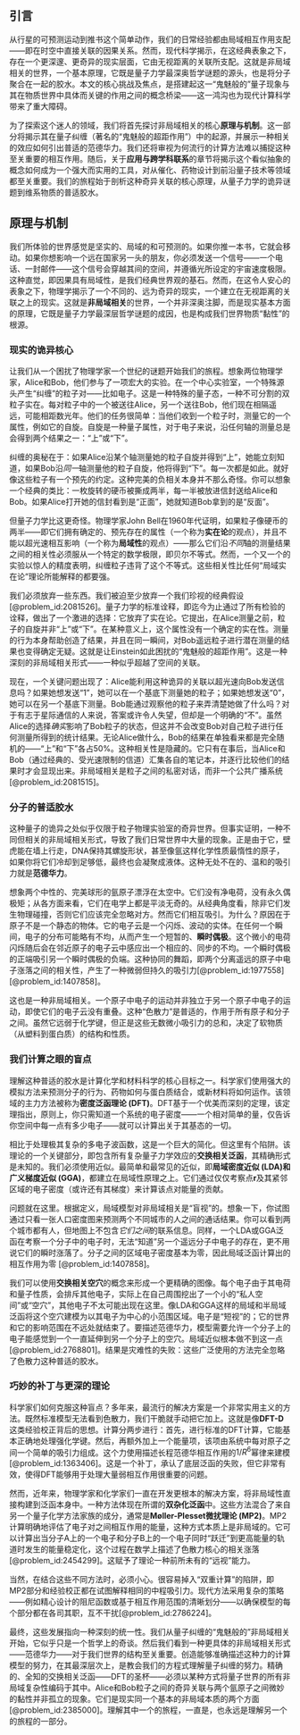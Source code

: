 ## 引言
从行星的可预测运动到推书这个简单动作，我们的日常经验都由局域相互作用支配——即在时空中直接关联的因果关系。然而，现代科学揭示，在这经典表象之下，存在一个更深邃、更奇异的现实层面，它由无视距离的关联所支配。这就是非局域相关的世界，一个基本原理，它既是量子力学最深奥哲学谜题的源头，也是将分子聚合在一起的胶水。本文的核心挑战及焦点，是搭建起这一“鬼魅般的”量子现象与其在物质世界中具体而关键的作用之间的概念桥梁——这一鸿沟也为现代计算科学带来了重大障碍。

为了探索这个迷人的领域，我们将首先探讨非局域相关的核心**原理与机制**。这一部分将揭示其在量子纠缠（著名的“鬼魅般的超距作用”）中的起源，并展示一种相关的效应如何引出普适的范德华力。我们还将审视为何流行的计算方法难以捕捉这种至关重要的相互作用。随后，关于**应用与跨学科联系**的章节将揭示这个看似抽象的概念如何成为一个强大而实用的工具，对从催化、药物设计到前沿量子技术等领域都至关重要。我们的旅程始于剖析这种奇异关联的核心原理，从量子力学的诡异谜题到维系物质的普适胶水。

## 原理与机制

我们所体验的世界感觉是坚实的、局域的和可预测的。如果你推一本书，它就会移动。如果你想影响一个远在国家另一头的朋友，你必须发送一个信号——一个电话、一封邮件——这个信号会穿越其间的空间，并遵循光所设定的宇宙速度极限。这种直觉，即因果具有局域性，是我们经典世界观的基石。然而，在这令人安心的表象之下，物理学揭示了一个不同的、远为奇异的现实，一个建立在无视距离的关联之上的现实。这就是**非局域相关**的世界，一个并非深奥注脚，而是现实基本方面的原理，它既是量子力学最深层哲学谜题的成因，也是构成我们世界物质“黏性”的根源。

### 现实的诡异核心

让我们从一个困扰了物理学家一个世纪的谜题开始我们的旅程。想象两位物理学家，Alice和Bob，他们参与了一项宏大的实验。在一个中心实验室，一个特殊源头产生“纠缠”的粒子对——比如电子。这是一种特殊的量子态，一种不可分割的双粒子实在。每对粒子中的一个被送往Alice，另一个送往Bob，他们现在相隔遥远，可能相距数光年。他们的任务很简单：当他们收到一个粒子时，测量它的一个属性，例如它的自旋。自旋是一种量子属性，对于电子来说，沿任何轴的测量总是会得到两个结果之一：“上”或“下”。

纠缠的奥秘在于：如果Alice沿某个轴测量她的粒子自旋并得到“上”，她能立刻知道，如果Bob沿*同一*轴测量他的粒子自旋，他将得到“下”。每一次都是如此。就好像这些粒子有一个预先的约定。这种完美的负相关本身并不那么奇怪。你可以想象一个经典的类比：一枚旋转的硬币被撕成两半，每一半被放进信封送给Alice和Bob。如果Alice打开她的信封看到是“正面”，她就知道Bob拿到的是“反面”。

但量子力学比这更奇怪。物理学家John Bell在1960年代证明，如果粒子像硬币的两半——即它们拥有确定的、预先存在的属性（一个称为**实在论**的观点），并且不能以超光速相互影响（一个称为**局域性**的观点）——那么它们沿*不同*轴的测量结果之间的相关性必须服从一个特定的数学极限，即贝尔不等式。然而，一个又一个的实验以惊人的精度表明，纠缠粒子违背了这个不等式。这些相关性比任何“局域实在论”理论所能解释的都要强。

我们必须放弃一些东西。我们被迫至少放弃一个我们珍视的经典假设[@problem_id:2081526]。量子力学的标准诠释，即迄今为止通过了所有检验的诠释，做出了一个激进的选择：它放弃了实在论。它提出，在Alice测量之前，粒子的自旋并非“上”或“下”。在某种意义上，这个属性没有一个确定的实在性。测量的行为本身帮助创造了结果，并且在同一瞬间，对Bob遥远粒子进行潜在测量的结果也变得确定无疑。这就是让Einstein如此困扰的“鬼魅般的超距作用”。这是一种深刻的非局域相关形式——一种似乎超越了空间的关联。

现在，一个关键问题出现了：Alice能利用这种诡异的关联以超光速向Bob发送信息吗？如果她想发送“1”，她可以在一个基底下测量她的粒子；如果她想发送“0”，她可以在另一个基底下测量。Bob能通过观察他的粒子来弄清楚她做了什么吗？对于有志于星际通信的人来说，答案或许令人失望，但却是一个明确的“不”。虽然Alice的选择*确实*影响了Bob粒子的状态，但这并不会改变Bob对自己粒子进行任何测量所得到的统计结果。无论Alice做什么，Bob的结果在单独看来都是完全随机的——“上”和“下”各占50%。这种相关性是隐藏的。它只有在事后，当Alice和Bob（通过经典的、受光速限制的信道）汇集各自的笔记本，并逐行比较他们的结果时才会显现出来。非局域相关是粒子之间的私密对话，而非一个公共广播系统 [@problem_id:2081515]。

### 分子的普适胶水

这种量子的诡异之处似乎仅限于粒子物理实验室的奇异世界。但事实证明，一种不同但相关的非局域相关形式，导致了我们日常世界中大量的现象。正是由于它，壁虎能在墙上行走，DNA保持其螺旋形状，甚至像氩这样化学性质最惰性的原子，如果你将它们冷却到足够低，最终也会凝聚成液体。这种无处不在的、温和的吸引力就是**范德华力**。

想象两个中性的、完美球形的氩原子漂浮在太空中。它们没有净电荷，没有永久偶极矩；从各方面来看，它们在电学上都是平淡无奇的。从经典角度看，除非它们发生物理碰撞，否则它们应该完全忽略对方。然而它们相互吸引。为什么？原因在于原子不是一个静态的物体。它的电子云是一个闪烁、波动的实体。在任何一个瞬间，电子的分布可能略有不均，从而产生一个短暂的、**瞬时偶极**。这个微小的电荷闪烁随后会在邻近原子的电子云中感应出一个相应的、同步的不均。一个瞬时偶极的正端吸引另一个瞬时偶极的负端。这种协同的舞蹈，即两个分离遥远的原子中电子涨落之间的相关性，产生了一种微弱但持久的吸引力[@problem_id:1977558] [@problem_id:1407858]。

这也是一种非局域相关。一个原子中电子的运动并非独立于另一个原子中电子的运动，即使它们的电子云没有重叠。这种“色散力”是普适的，作用于所有原子和分子之间。虽然它远弱于化学键，但正是这些无数微小吸引力的总和，决定了软物质（从塑料到蛋白质）的结构和性质。

### 我们计算之眼的盲点

理解这种普适的胶水是计算化学和材料科学的核心目标之一。科学家们使用强大的模拟方法来预测分子的行为、药物如何与蛋白质结合，或新材料将如何运作。该领域的主力方法被称为**密度泛函理论 (DFT)**。DFT基于一个优美而深刻的定理，该定理指出，原则上，你只需知道一个系统的电子密度——一个相对简单的量，仅告诉你空间中每一点有多少电子——就可以计算出关于其基态的一切。

相比于处理极其复杂的多电子波函数，这是一个巨大的简化。但这里有个陷阱。该理论的一个关键部分，即包含所有复杂量子力学效应的**交换相关泛函**，其精确形式是未知的。我们必须使用近似。最简单和最常见的近似，即**局域密度近似 (LDA)**和**广义梯度近似 (GGA)**，都建立在局域性原理之上。它们通过仅仅考察点$\mathbf{r}$及其紧邻区域的电子密度（或许还有其梯度）来计算该点对能量的贡献。

问题就在这里。根据定义，局域模型对非局域相关是“盲视”的。想象一下，你试图通过只看一张人口密度图来预测两个不同城市的人之间的通话结果。你可以看到两个城市都有人，但地图上不包含*它们之间*的联系信息。同样，一个LDA或GGA泛函在考察一个分子中的电子时，无法“知道”另一个遥远分子中电子的存在，更不用说它们的瞬时涨落了。分子之间的区域电子密度基本为零，因此局域泛函计算出的相互作用为零 [@problem_id:1407858]。

我们可以使用**交换相关空穴**的概念来形成一个更精确的图像。每个电子由于其电荷和量子性质，会排斥其他电子，实际上在自己周围挖出了一个小的“私人空间”或“空穴”，其他电子不太可能出现在这里。像LDA和GGA这样的局域和半局域泛函将这个空穴建模为以其电子为中心的小范围区域。电子是“短视”的；它的世界和它的影响范围在不远处就结束了。要描述范德华力，模型需要允许一个分子上的电子能感觉到一个一直延伸到另一个分子上的空穴。局域近似根本做不到这一点[@problem_id:2768801]。结果是灾难性的失败：这些广泛使用的方法完全忽略了色散力这种普适的胶水。

### 巧妙的补丁与更深的理论

科学家们如何克服这种盲点？多年来，最流行的解决方案是一个非常实用主义的方法。既然标准模型无法看到色散力，我们干脆就手动把它加上。这就是像**DFT-D**这类经验校正背后的思想。计算分两步进行：首先，进行标准的DFT计算，它能基本正确地处理强化学键。然后，再额外加上一个能量项，该项由系统中每对原子之间一个简单的吸引力组成。这个力使用描述长程范德华相互作用的$1/R^6$幂律来建模[@problem_id:1363406]。这是一个补丁，承认了底层泛函的失败，但它非常有效，使得DFT能够用于处理大量弱相互作用很重要的问​​题。

然而，近年来，物理学家和化学家们一直在开发更根本的解决方案，将非局域性直接构建到泛函本身中。一种方法体现在所谓的**双杂化泛函**中。这些方法混合了来自另一个量子化学方法家族的成分，通常是**Møller-Plesset微扰理论 (MP2)**。MP2计算明确地评估了电子对之间相互作用的能量，这种方式本质上是非局域的。它可以计算出当分子A上的一个电子和分子B上的一个电子同时“跃迁”到更高能量的轨道时发生的能量稳定化，这个过程在数学上描述了色散力核心的相关涨落[@problem_id:2454299]。这赋予了理论一种前所未有的“远视”能力。

当然，在结合这些不同方法时，必须小心。很容易掉入“双重计算”的陷阱，即MP2部分和经验校正都在试图解释相同的中程吸引力。现代方法采用复杂的策略——例如精心设计的阻尼函数或基于相互作用范围的清晰划分——以确保模型的每个部分都在各司其职，互不干扰[@problem_id:2786224]。

最终，这些发展指向一种深刻的统一性。我们从量子纠缠的“鬼魅般的”非局域相关开始，它似乎只是一个哲学上的奇谈。然后我们看到一种更具体的非局域相关形式——范德华力——对于我们世界的结构至关重要。创造能够准确描述这种力的计算模型的努力，在其最深层次上，是教会我们的方程式理解量子纠缠的努力。精确的、全知的交换相关泛函——DFT的圣杯——必须以某种方式将量子世界的所有非局域复杂性编码于其中。Alice和Bob粒子之间的奇异关联与两个氩原子之间微妙的黏性并非孤立的现象。它们是现实同一个基本的非局域本质的两个方面[@problem_id:2385000]。理解其中一个的旅程，一直是，也永远是理解另一个的旅程的一部分。

